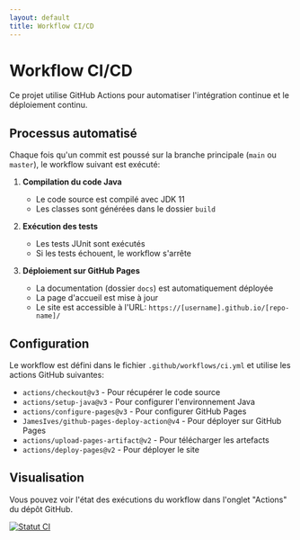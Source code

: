 ```yaml
---
layout: default
title: Workflow CI/CD
---
```


# Workflow CI/CD

Ce projet utilise GitHub Actions pour automatiser l'intégration continue et le déploiement continu.

## Processus automatisé

Chaque fois qu'un commit est poussé sur la branche principale (`main` ou `master`), le workflow suivant est exécuté:

1. **Compilation du code Java**

   - Le code source est compilé avec JDK 11
   - Les classes sont générées dans le dossier `build`

2. **Exécution des tests**

   - Les tests JUnit sont exécutés
   - Si les tests échouent, le workflow s'arrête

3. **Déploiement sur GitHub Pages**
   - La documentation (dossier `docs`) est automatiquement déployée
   - La page d'accueil est mise à jour
   - Le site est accessible à l'URL: `https://[username].github.io/[repo-name]/`

## Configuration

Le workflow est défini dans le fichier `.github/workflows/ci.yml` et utilise les actions GitHub suivantes:

- `actions/checkout@v3` - Pour récupérer le code source
- `actions/setup-java@v3` - Pour configurer l'environnement Java
- `actions/configure-pages@v3` - Pour configurer GitHub Pages
- `JamesIves/github-pages-deploy-action@v4` - Pour déployer sur GitHub Pages
- `actions/upload-pages-artifact@v2` - Pour télécharger les artefacts
- `actions/deploy-pages@v2` - Pour déployer le site

## Visualisation

Vous pouvez voir l'état des exécutions du workflow dans l'onglet "Actions" du dépôt GitHub.

[![Statut CI](https://github.com/Reeflex-M/CItest/actions/workflows/ci.yml/badge.svg)](https://github.com/Reeflex-M/CItest/actions/workflows/ci.yml)
